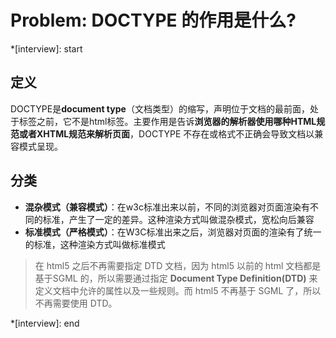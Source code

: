 # Problem: DOCTYPE 的作用是什么?

*[interview]: start

## 定义
DOCTYPE是**document type**（文档类型）的缩写，声明位于文档的最前面，处于标签之前，它不是html标签。主要作用是告诉**浏览器的解析器使用哪种HTML规范或者XHTML规范来解析页面**，DOCTYPE 不存在或格式不正确会导致文档以兼容模式呈现。
## 分类
- **混杂模式（兼容模式）**：在w3c标准出来以前，不同的浏览器对页面渲染有不同的标准，产生了一定的差异。这种渲染方式叫做混杂模式，宽松向后兼容
- **标准模式（严格模式）**：在W3C标准出来之后，浏览器对页面的渲染有了统一的标准，这种渲染方式叫做标准模式

> 在 html5 之后不再需要指定 DTD 文档，因为 html5 以前的 html 文档都是基于SGML 的，所以需要通过指定 **Document Type Definition(DTD)** 来定义文档中允许的属性以及一些规则。而 html5 不再基于 SGML 了，所以不再需要使用 DTD。

*[interview]: end